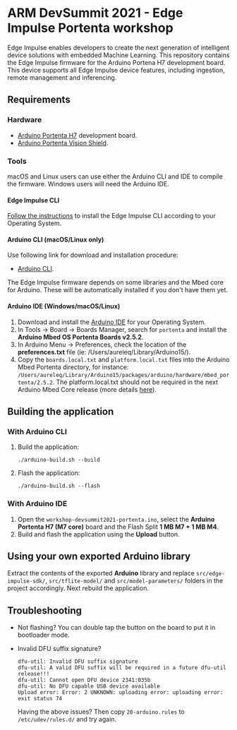 # ARM DevSummit 2021 - Edge Impulse Portenta workshop

Edge Impulse enables developers to create the next generation of intelligent device solutions with embedded Machine Learning. This repository contains the Edge Impulse firmware for the Arduino Portena H7 development board. This device supports all Edge Impulse device features, including ingestion, remote management and inferencing.

## Requirements

### Hardware

* [Arduino Portenta H7](https://store.arduino.cc/portenta-h7) development board.
* [Arduino Portenta Vision Shield](https://store.arduino.cc/portenta-vision-shield).

### Tools

macOS and Linux users can use either the Arduino CLI and IDE to compile the firmware.
Windows users will need the Arduino IDE.

#### Edge Impulse CLI

[Follow the instructions](https://docs.edgeimpulse.com/docs/cli-installation) to install the Edge Impulse CLI according to your Operating System.

#### Arduino CLI (macOS/Linux only)

Use following link for download and installation procedure:

* [Arduino CLI](https://arduino.github.io/arduino-cli/installation/).

The Edge Impulse firmware depends on some libraries and the Mbed core for Arduino. These will be automatically installed if you don't have them yet.

#### Arduino IDE (Windows/macOS/Linux)

1. Download and install the [Arduino IDE](https://www.arduino.cc/en/software) for your Operating System.
1. In Tools -> Board -> Boards Manager, search for `portenta` and install the **Arduino Mbed OS Portenta Boards v2.5.2**.
1. In Arduino Menu -> Preferences, check the location of the **preferences.txt** file (ie: /Users/aureleq/Library/Arduino15/).
1.  Copy the `boards.local.txt` and `platform.local.txt` files into the Arduino Mbed Portenta directory, for instance:
`/Users/aureleq/Library/Arduino15/packages/arduino/hardware/mbed_portenta/2.5.2`. The platform.local.txt should not be required in the next Arduino Mbed Core release (more details [here](https://github.com/arduino/ArduinoCore-mbed/pull/333)).

## Building the application

### With Arduino CLI

1. Build the application:

    ```
    ./arduino-build.sh --build
    ```

1. Flash the application:

    ```
    ./arduino-build.sh --flash
    ```

### With Arduino IDE

1. Open the `workshop-devsummit2021-portenta.ino`, select the **Arduino Portenta H7 (M7 core)** board and the Flash Split **1 MB M7 +  1 MB M4**.
1. Build and flash the application using the **Upload** button.

## Using your own exported Arduino library

Extract the contents of the exported **Arduino** library and replace `src/edge-impulse-sdk/`, `src/tflite-model/` and `src/model-parameters/` folders in the project
accordingly. Next rebuild the application.

## Troubleshooting

* Not flashing? You can double tap the button on the board to put it in bootloader mode.
* Invalid DFU suffix signature?

    ```
    dfu-util: Invalid DFU suffix signature
    dfu-util: A valid DFU suffix will be required in a future dfu-util release!!!
    dfu-util: Cannot open DFU device 2341:035b
    dfu-util: No DFU capable USB device available
    Upload error: Error: 2 UNKNOWN: uploading error: uploading error: exit status 74
    ```

    Having the above issues? Then copy `20-arduino.rules` to `/etc/udev/rules.d/` and try again.
